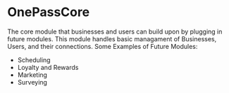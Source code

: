 # OnePassCore
The core module that businesses and users can build upon by plugging in future modules.
This module handles basic managament of Businesses, Users, and their connections.
Some Examples of Future Modules:
* Scheduling
* Loyalty and Rewards
* Marketing
* Surveying

